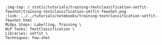 ```{grid-item-card} 🔫 Embed, zero-shot, and few-shot with Sentence Transformers and SetFit
:img-top: /_static/tutorials/training-textclassification-setfit-fewshot/training-textclassification-setfit-fewshot.png
:link: ../../tutorials/notebooks/training-textclassification-setfit-fewshot.html
MLOps Steps: Labelling, Training \
NLP Tasks: TextClassification \
Libraries: setfit \
Techniques: Few-shot
```